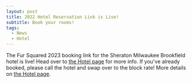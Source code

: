 ```yaml
---
layout: post
title: 2022 Hotel Reservation Link is Live!
subtitle: Book your rooms!
tags:
  - News
  - Hotel
---
```


The Fur Squared 2023 booking link for the Sheraton Milwaukee Brookfield hotel is live!  Head over to [the Hotel page](/hotel) for more info. If you've already booked, please call the hotel and swap over to the block rate! More details on [the Hotel page](/hotel).

